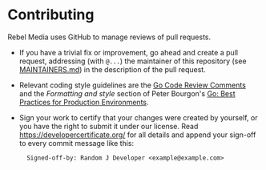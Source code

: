 # Contributing

Rebel Media uses GitHub to manage reviews of pull requests.

* If you have a trivial fix or improvement, go ahead and create a pull request,
  addressing (with `@...`) the maintainer of this repository (see
  [MAINTAINERS.md](MAINTAINERS.md)) in the description of the pull request.

* Relevant coding style guidelines are the [Go Code Review
  Comments](https://code.google.com/p/go-wiki/wiki/CodeReviewComments)
  and the _Formatting and style_ section of Peter Bourgon's [Go: Best
  Practices for Production
  Environments](http://peter.bourgon.org/go-in-production/#formatting-and-style).

* Sign your work to certify that your changes were created by yourself, or you
  have the right to submit it under our license. Read
  https://developercertificate.org/ for all details and append your sign-off to
  every commit message like this:

        Signed-off-by: Random J Developer <example@example.com>
